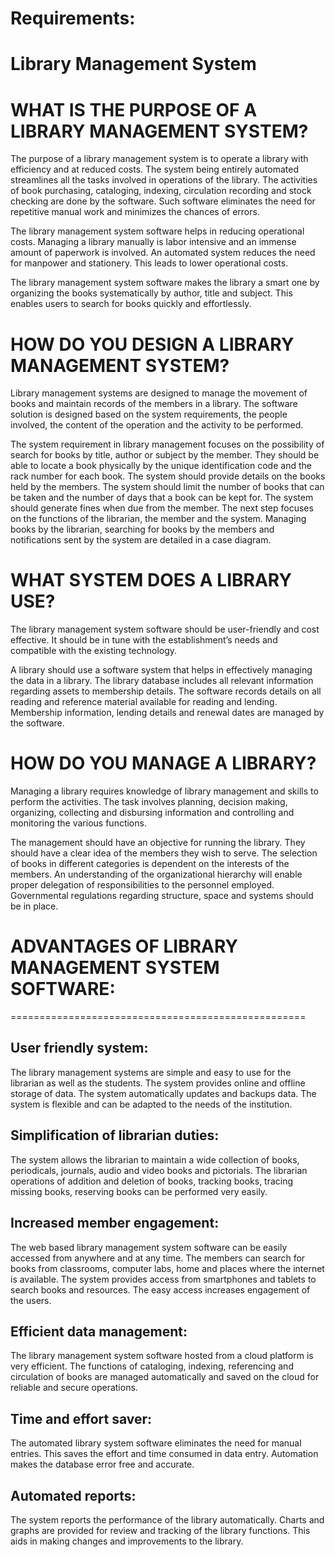 # Requirements: #

# Library Management System #

WHAT IS THE PURPOSE OF A LIBRARY MANAGEMENT SYSTEM?
======================================================
The purpose of a library management system is to operate a library with efficiency and at reduced costs. The system being entirely automated streamlines all the tasks involved in operations of the library. The activities of book purchasing, cataloging, indexing, circulation recording and stock checking are done by the software. Such software eliminates the need for repetitive manual work and minimizes the chances of errors.

The library management system software helps in reducing operational costs. Managing a library manually is labor intensive and an immense amount of paperwork is involved. An automated system reduces the need for manpower and stationery. This leads to lower operational costs.

The library management system software makes the library a smart one by organizing the books systematically by author, title and subject. This enables users to search for books quickly and effortlessly.


HOW DO YOU DESIGN A LIBRARY
MANAGEMENT SYSTEM?
=============================

Library management systems are designed to manage the movement of books and maintain records of the members in a library. The software solution is designed based on the system requirements, the people involved, the content of the operation and the activity to be performed.

The system requirement in library management focuses on the possibility of search for books by title, author or subject by the member. They should be able to locate a book physically by the unique identification code and the rack number for each book. The system should provide details on the books held by the members. The system should limit the number of books that can be taken and the number of days that a book can be kept for. The system should generate fines when due from the member.
The next step focuses on the functions of the librarian, the member and the system. Managing books by the librarian, searching for books by the members and notifications sent by the system are detailed in a case diagram.


WHAT SYSTEM DOES A LIBRARY USE?
======================================

The library management system software should be user-friendly and cost effective. It should be in tune with the establishment’s needs and compatible with the existing technology.


A library should use a software system that helps in effectively managing the data in a library. The library database includes all relevant information regarding assets to membership details. The software records details on all reading and reference material available for reading and lending. Membership information, lending details and renewal dates are managed by the software.

HOW DO YOU MANAGE A LIBRARY?
=====================================

Managing a library requires knowledge of library management and skills to perform the activities. The task involves planning, decision making, organizing, collecting and disbursing information and controlling and monitoring the various functions.

The management should have an objective for running the library. They should have a clear idea of the members they wish to serve. The selection of books in different categories is dependent on the interests of the members.
An understanding of the organizational hierarchy will enable proper delegation of responsibilities to the personnel employed. Governmental regulations regarding structure, space and systems should be in place.


ADVANTAGES OF LIBRARY MANAGEMENT SYSTEM SOFTWARE:
===================================================
===================================================

User friendly system:
---------------------

The library management systems are simple and easy to use for the librarian as well as the students. The system provides online and offline storage of data. The system automatically updates and backups data. The system is flexible and can be adapted to the needs of the institution.

Simplification of librarian duties:
-----------------------------------

The system allows the librarian to maintain a wide collection of books, periodicals, journals, audio and video books and pictorials. The librarian operations of addition and deletion of books, tracking books, tracing missing books, reserving books can be performed very easily.

Increased member engagement:
---------------------------

The web based library management system software can be easily accessed from anywhere and at any time. The members can search for books from classrooms, computer labs, home and places where the internet is available. The system provides access from smartphones and tablets to search books and resources. The easy access increases engagement of the users.

Efficient data management:
--------------------------

The library management system software hosted from a cloud platform is very efficient. The functions of cataloging, indexing, referencing and circulation of books are managed automatically and saved on the cloud for reliable and secure operations.

Time and effort saver:
-----------------------

The automated library system software eliminates the need for manual entries. This saves the effort and time consumed in data entry. Automation makes the database error free and accurate.

Automated reports:
-------------------

The system reports the performance of the library automatically. Charts and graphs are provided for review and tracking of the library functions. This aids in making changes and improvements to the library.




